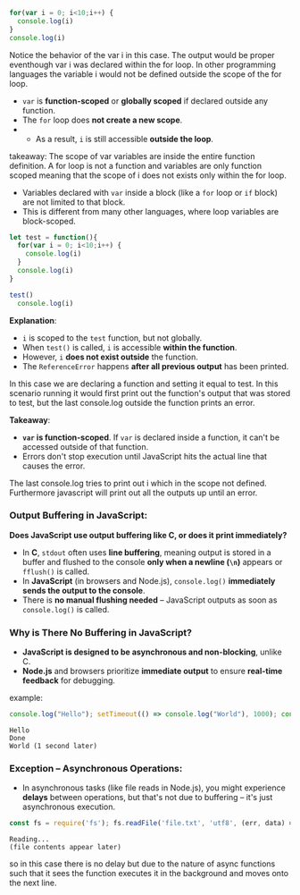 ```js
for(var i = 0; i<10;i++) {
  console.log(i)
}
console.log(i)
```

Notice the behavior of the var i in this case. The output would be proper eventhough var i was declared within the for loop. In other programming languages the variable i would not be defined outside the scope of the for loop.
- `var` is **function-scoped** or **globally scoped** if declared outside any function.
- The `for` loop does **not create a new scope**.
- - As a result, `i` is still accessible **outside the loop**.

takeaway: The scope of var variables are inside the entire function definition. A for loop is not a function and variables are only function scoped meaning that the scope of i does not exists only within the for loop.
- Variables declared with `var` inside a block (like a `for` loop or `if` block) are not limited to that block.
- This is different from many other languages, where loop variables are block-scoped.


```js
let test = function(){
  for(var i = 0; i<10;i++) {
    console.log(i)
  }
  console.log(i)
}

test()
  console.log(i)

```

**Explanation**:
- `i` is scoped to the `test` function, but not globally.
- When `test()` is called, `i` is accessible **within the function**.
- However, `i` **does not exist outside** the function.
- The `ReferenceError` happens **after all previous output** has been printed.

In this case we are declaring a function and setting it equal to test. In this scenario running it would first print out the function's output that was stored to test, but the last console.log outside the function prints an error.

**Takeaway**:
- **`var` is function-scoped**. If `var` is declared inside a function, it can't be accessed outside of that function.
- Errors don't stop execution until JavaScript hits the actual line that causes the error.

The last console.log tries to print out i which in the scope not defined. Furthermore javascript will print out all the outputs up until an error. 

### **Output Buffering in JavaScript**:
**Does JavaScript use output buffering like C, or does it print immediately?**
- In **C**, `stdout` often uses **line buffering**, meaning output is stored in a buffer and flushed to the console **only when a newline (`\n`)** appears or `fflush()` is called.
- In **JavaScript** (in browsers and Node.js), `console.log()` **immediately sends the output to the console**.
- There is **no manual flushing needed** – JavaScript outputs as soon as `console.log()` is called.

### Why is There No Buffering in JavaScript?

- **JavaScript is designed to be asynchronous and non-blocking**, unlike C.
- **Node.js** and browsers prioritize **immediate output** to ensure **real-time feedback** for debugging.

example:
```js
console.log("Hello"); setTimeout(() => console.log("World"), 1000); console.log("Done");
```

```
Hello 
Done 
World (1 second later)
```


### **Exception – Asynchronous Operations**:

- In asynchronous tasks (like file reads in Node.js), you might experience **delays** between operations, but that's not due to buffering – it's just asynchronous execution.

```node.js
const fs = require('fs'); fs.readFile('file.txt', 'utf8', (err, data) => { console.log(data); }); console.log('Reading...');
```

```
Reading...
(file contents appear later)

```

so in this case there is no delay but due to the nature of async functions such that it sees the function executes it in the background and moves onto the next line.